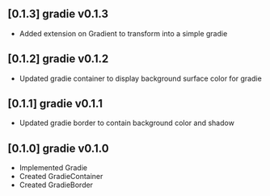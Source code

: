 ## [0.1.3] gradie v0.1.3

* Added extension on Gradient to transform into a simple gradie

## [0.1.2] gradie v0.1.2

* Updated gradie container to display background surface color for gradie

## [0.1.1] gradie v0.1.1

* Updated gradie border to contain background color and shadow

## [0.1.0] gradie v0.1.0

* Implemented Gradie
* Created GradieContainer
* Created GradieBorder